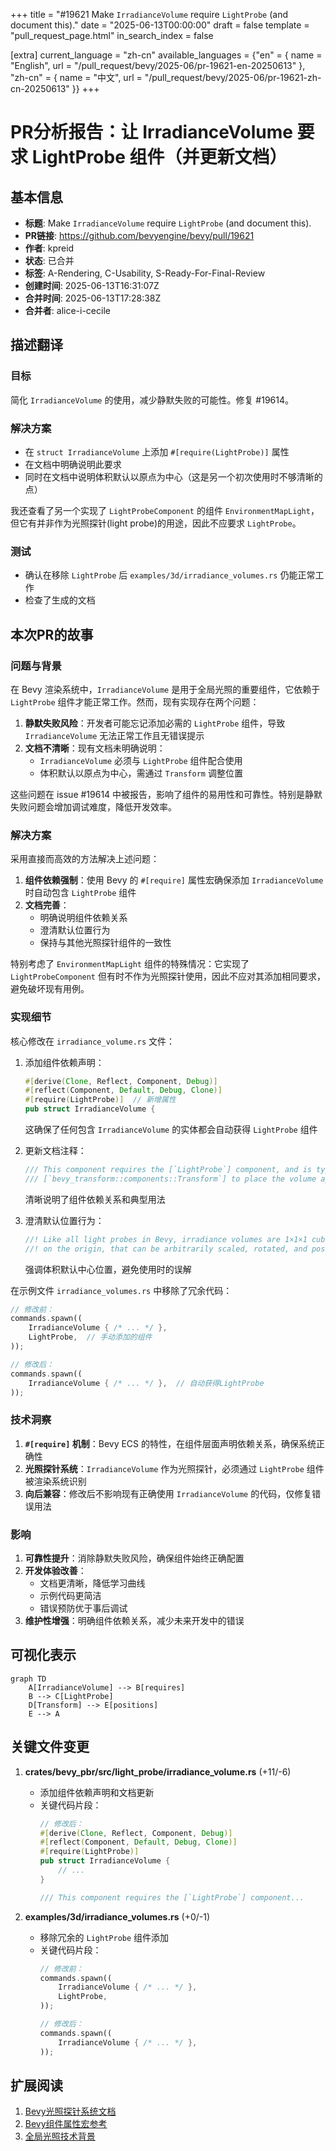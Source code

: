 +++
title = "#19621 Make `IrradianceVolume` require `LightProbe` (and document this)."
date = "2025-06-13T00:00:00"
draft = false
template = "pull_request_page.html"
in_search_index = false

[extra]
current_language = "zh-cn"
available_languages = {"en" = { name = "English", url = "/pull_request/bevy/2025-06/pr-19621-en-20250613" }, "zh-cn" = { name = "中文", url = "/pull_request/bevy/2025-06/pr-19621-zh-cn-20250613" }}
+++

# PR分析报告：让 IrradianceVolume 要求 LightProbe 组件（并更新文档）

## 基本信息
- **标题**: Make `IrradianceVolume` require `LightProbe` (and document this).
- **PR链接**: https://github.com/bevyengine/bevy/pull/19621
- **作者**: kpreid
- **状态**: 已合并
- **标签**: A-Rendering, C-Usability, S-Ready-For-Final-Review
- **创建时间**: 2025-06-13T16:31:07Z
- **合并时间**: 2025-06-13T17:28:38Z
- **合并者**: alice-i-cecile

## 描述翻译
### 目标
简化 `IrradianceVolume` 的使用，减少静默失败的可能性。修复 #19614。

### 解决方案
* 在 `struct IrradianceVolume` 上添加 `#[require(LightProbe)]` 属性
* 在文档中明确说明此要求
* 同时在文档中说明体积默认以原点为中心（这是另一个初次使用时不够清晰的点）

我还查看了另一个实现了 `LightProbeComponent` 的组件 `EnvironmentMapLight`，但它有并非作为光照探针(light probe)的用途，因此不应要求 `LightProbe`。

### 测试
* 确认在移除 `LightProbe` 后 `examples/3d/irradiance_volumes.rs` 仍能正常工作
* 检查了生成的文档

## 本次PR的故事

### 问题与背景
在 Bevy 渲染系统中，`IrradianceVolume` 是用于全局光照的重要组件，它依赖于 `LightProbe` 组件才能正常工作。然而，现有实现存在两个问题：
1. **静默失败风险**：开发者可能忘记添加必需的 `LightProbe` 组件，导致 `IrradianceVolume` 无法正常工作且无错误提示
2. **文档不清晰**：现有文档未明确说明：
   - `IrradianceVolume` 必须与 `LightProbe` 组件配合使用
   - 体积默认以原点为中心，需通过 `Transform` 调整位置

这些问题在 issue #19614 中被报告，影响了组件的易用性和可靠性。特别是静默失败问题会增加调试难度，降低开发效率。

### 解决方案
采用直接而高效的方法解决上述问题：
1. **组件依赖强制**：使用 Bevy 的 `#[require]` 属性宏确保添加 `IrradianceVolume` 时自动包含 `LightProbe` 组件
2. **文档完善**：
   - 明确说明组件依赖关系
   - 澄清默认位置行为
   - 保持与其他光照探针组件的一致性

特别考虑了 `EnvironmentMapLight` 组件的特殊情况：它实现了 `LightProbeComponent` 但有时不作为光照探针使用，因此不应对其添加相同要求，避免破坏现有用例。

### 实现细节
核心修改在 `irradiance_volume.rs` 文件：
1. 添加组件依赖声明：
   ```rust
   #[derive(Clone, Reflect, Component, Debug)]
   #[reflect(Component, Default, Debug, Clone)]
   #[require(LightProbe)]  // 新增属性
   pub struct IrradianceVolume {
   ```
   这确保了任何包含 `IrradianceVolume` 的实体都会自动获得 `LightProbe` 组件

2. 更新文档注释：
   ```rust
   /// This component requires the [`LightProbe`] component, and is typically used with
   /// [`bevy_transform::components::Transform`] to place the volume appropriately.
   ```
   清晰说明了组件依赖关系和典型用法

3. 澄清默认位置行为：
   ```rust
   //! Like all light probes in Bevy, irradiance volumes are 1×1×1 cubes, centered
   //! on the origin, that can be arbitrarily scaled, rotated, and positioned...
   ```
   强调体积默认中心位置，避免使用时的误解

在示例文件 `irradiance_volumes.rs` 中移除了冗余代码：
```rust
// 修改前：
commands.spawn((
    IrradianceVolume { /* ... */ },
    LightProbe,  // 手动添加的组件
));

// 修改后：
commands.spawn((
    IrradianceVolume { /* ... */ },  // 自动获得LightProbe
));
```

### 技术洞察
1. **`#[require]` 机制**：Bevy ECS 的特性，在组件层面声明依赖关系，确保系统正确性
2. **光照探针系统**：`IrradianceVolume` 作为光照探针，必须通过 `LightProbe` 组件被渲染系统识别
3. **向后兼容**：修改后不影响现有正确使用 `IrradianceVolume` 的代码，仅修复错误用法

### 影响
1. **可靠性提升**：消除静默失败风险，确保组件始终正确配置
2. **开发体验改善**：
   - 文档更清晰，降低学习曲线
   - 示例代码更简洁
   - 错误预防优于事后调试
3. **维护性增强**：明确组件依赖关系，减少未来开发中的错误

## 可视化表示

```mermaid
graph TD
    A[IrradianceVolume] --> B[requires]
    B --> C[LightProbe]
    D[Transform] --> E[positions]
    E --> A
```

## 关键文件变更

1. **crates/bevy_pbr/src/light_probe/irradiance_volume.rs** (+11/-6)
   - 添加组件依赖声明和文档更新
   - 关键代码片段：
     ```rust
     // 修改后：
     #[derive(Clone, Reflect, Component, Debug)]
     #[reflect(Component, Default, Debug, Clone)]
     #[require(LightProbe)]
     pub struct IrradianceVolume {
         // ...
     }
     
     /// This component requires the [`LightProbe`] component...
     ```

2. **examples/3d/irradiance_volumes.rs** (+0/-1)
   - 移除冗余的 `LightProbe` 组件添加
   - 关键代码片段：
     ```rust
     // 修改前：
     commands.spawn((
         IrradianceVolume { /* ... */ },
         LightProbe,
     ));
     
     // 修改后：
     commands.spawn((
         IrradianceVolume { /* ... */ },
     ));
     ```

## 扩展阅读
1. [Bevy光照探针系统文档](https://docs.rs/bevy/latest/bevy/pbr/light_probe/index.html)
2. [Bevy组件属性宏参考](https://github.com/bevyengine/bevy/blob/main/crates/bevy_ecs/src/query/README.md#query-filters)
3. [全局光照技术背景](https://en.wikipedia.org/wiki/Global_illumination)